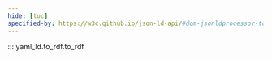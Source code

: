 ```yaml
---
hide: [toc]
specified-by: https://w3c.github.io/json-ld-api/#dom-jsonldprocessor-tordf
---
```


::: yaml_ld.to_rdf.to_rdf

